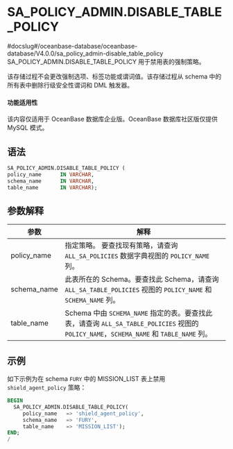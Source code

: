 SA_POLICY_ADMIN.DISABLE_TABLE_POLICY 
=========================================================
#docslug#/oceanbase-database/oceanbase-database/V4.0.0/sa_policy_admin-disable_table_policy
SA_POLICY_ADMIN.DISABLE_TABLE_POLICY 用于禁用表的强制策略。

该存储过程不会更改强制选项、标签功能或谓词值。该存储过程从 schema 中的所有表中删除行级安全性谓词和 DML 触发器。

  <main id="notice" >
    <h4>功能适用性</h4>
    <p>该内容仅适用于 OceanBase 数据库企业版。OceanBase 数据库社区版仅提供 MySQL 模式。</p>
  </main>

语法 
-----------

```sql
SA_POLICY_ADMIN.DISABLE_TABLE_POLICY (
policy_name      IN VARCHAR,
schema_name      IN VARCHAR,
table_name       IN VARCHAR);
```



参数解释 
-------------



|   **参数**    |                                                     **解释**                                                      |
|-------------|-----------------------------------------------------------------------------------------------------------------|
| policy_name | 指定策略。 要查找现有策略，请查询 `ALL_SA_POLICIES` 数据字典视图的 `POLICY_NAME` 列。                                                       |
| schema_name | 此表所在的 Schema。要查找此 Schema，请查询 `ALL_SA_TABLE_POLICIES` 视图的 `POLICY_NAME` 和 `SCHEMA_NAME` 列。                        |
| table_name  | Schema 中由 `SCHEMA_NAME` 指定的表。要查找此表，请查询 `ALL_SA_TABLE_POLICIES` 视图的 `POLICY_NAME`，`SCHEMA_NAME` 和 `TABLE_NAME` 列。 |



示例 
-----------

如下示例为在 schema `FURY` 中的 MISSION_LIST 表上禁用 `shield_agent_policy` 策略：

```sql
BEGIN
  SA_POLICY_ADMIN.DISABLE_TABLE_POLICY(
     policy_name   => 'shield_agent_policy',
     schema_name   => 'FURY',
     table_name    => 'MISSION_LIST');
END;
/
```



